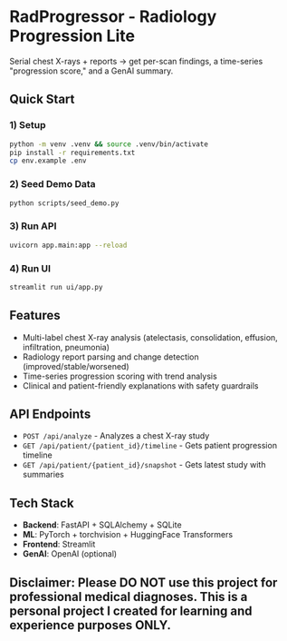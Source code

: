 # RadProgressor - Radiology Progression Lite

Serial chest X-rays + reports → get per-scan findings, a time-series "progression score," and a GenAI summary.

## Quick Start

### 1) Setup
```bash
python -m venv .venv && source .venv/bin/activate
pip install -r requirements.txt
cp env.example .env
```

### 2) Seed Demo Data
```bash
python scripts/seed_demo.py
```

### 3) Run API
```bash
uvicorn app.main:app --reload
```

### 4) Run UI
```bash
streamlit run ui/app.py
```

## Features

- Multi-label chest X-ray analysis (atelectasis, consolidation, effusion, infiltration, pneumonia)
- Radiology report parsing and change detection (improved/stable/worsened)
- Time-series progression scoring with trend analysis
- Clinical and patient-friendly explanations with safety guardrails

## API Endpoints

- `POST /api/analyze` - Analyzes a chest X-ray study
- `GET /api/patient/{patient_id}/timeline` - Gets patient progression timeline
- `GET /api/patient/{patient_id}/snapshot` - Gets latest study with summaries

## Tech Stack

- **Backend**: FastAPI + SQLAlchemy + SQLite
- **ML**: PyTorch + torchvision + HuggingFace Transformers
- **Frontend**: Streamlit
- **GenAI**: OpenAI (optional)

## Disclaimer: Please DO NOT use this project for professional medical diagnoses. This is a personal project I created for learning and experience purposes ONLY. 
